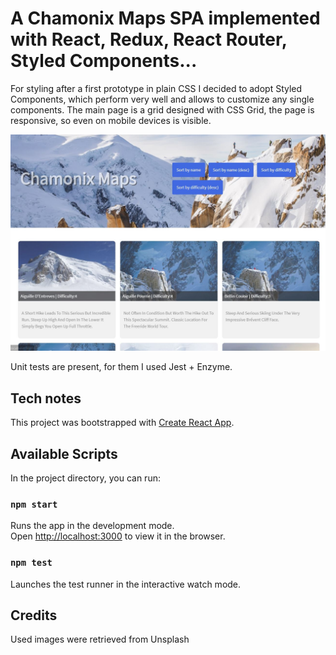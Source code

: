 # A Chamonix Maps SPA implemented with React, Redux, React Router, Styled Components...

For styling after a first prototype in plain CSS I decided to adopt Styled Components, which perform very well and allows to customize any single components.
The main page is a grid designed with CSS Grid, the page is responsive, so even on mobile devices is visible.

![Demo](/demo/home.jpg)

Unit tests are present, for them I used Jest + Enzyme.

## Tech notes

This project was bootstrapped with [Create React App](https://github.com/facebook/create-react-app).

## Available Scripts

In the project directory, you can run:

### `npm start`

Runs the app in the development mode.<br>
Open [http://localhost:3000](http://localhost:3000) to view it in the browser.

### `npm test`

Launches the test runner in the interactive watch mode.<br>

## Credits

Used images were retrieved from Unsplash
